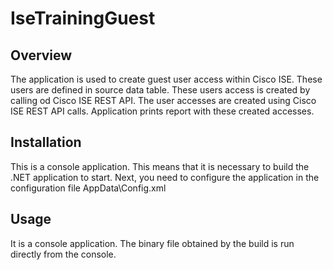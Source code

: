 # IseTrainingGuest

## Overview
The application is used to create guest user access within Cisco ISE. These users are defined in source data table. 
These users access is created by calling od Cisco ISE REST API. The user accesses are created using Cisco ISE REST API calls. 
Application prints report with these created accesses.

## Installation
This is a console application. This means that it is necessary to build the .NET application to start. Next, you need to configure the application in the configuration file AppData\Config.xml 

## Usage
It is a console application. The binary file obtained by the build is run directly from the console.


